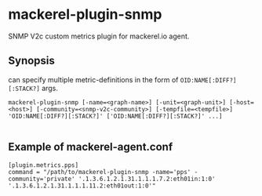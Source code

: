mackerel-plugin-snmp
=====================

SNMP V2c custom metrics plugin for mackerel.io agent.

## Synopsis
can specify multiple metric-definitions in the form of `OID:NAME[:DIFF?][:STACK?]` args.

```shell
mackerel-plugin-snmp [-name=<graph-name>] [-unit=<graph-unit>] [-host=<host>] [-community=<snmp-v2c-community>] [-tempfile=<tempfile>] 'OID:NAME[:DIFF?][:STACK?]' ['OID:NAME[:DIFF?][:STACK?]' ...]
 
```

## Example of mackerel-agent.conf

```
[plugin.metrics.pps]
command = "/path/to/mackerel-plugin-snmp -name='pps' -community='private' '.1.3.6.1.2.1.31.1.1.1.7.2:eth01in:1:0' '.1.3.6.1.2.1.31.1.1.1.11.2:eth01out:1:0'"
```
